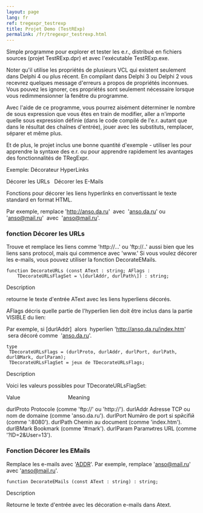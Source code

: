 ```yaml
---
layout: page
lang: fr
ref: tregexpr_testrexp
title: Projet Demo (TestRExp)
permalink: /fr/tregexpr_testrexp.html
---
```


Simple programme pour explorer et tester les e.r., distribué en fichiers
sources (projet TestRExp.dpr) et avec l'exécutable TestRExp.exe.

Noter qu'il utilise les propriétés de plusieurs VCL qui existent
seulement dans Delphi 4 ou plus récent. En compilant dans Delphi 3 ou
Delphi 2 vous recevrez quelques message d'erreurs a propos de propriétés
inconnues. Vous pouvez les ignorer, ces propriétés sont seulement
nécessaire lorsque vous redimmensionner la fenêtre du programme.

Avec l'aide de ce programme, vous pourrez aisément déterminer le nombre
de sous expression que vous êtes en train de modifier, aller а n'importe
quelle sous expression définie (dans le code compilé de l'e.r. autant
que dans le résultat des chaînes d'entrée), jouer avec les substituts,
remplacer, séparer et même plus.

Et de plus, le projet inclus une bonne quantité d'exemple - utiliser les
pour apprendre la syntaxe des e.r. ou pour apprendre rapidement les
avantages des fonctionnalités de TRegExpr.

Exemple: Décorateur HyperLinks

Décorer les URLs   Décorer les E-Mails

Fonctions pour décorer les liens hyperlinks en convertissant le texte
standard en format HTML.

Par exemple, remplace 'http://anso.da.ru'  avec  '<a
href="http://anso.da.ru">anso.da.ru</a>' ou 'anso@mail.ru'
 avec  '<a href="mailto:anso@mail.ru">anso@mail.ru</a>'.

### fonction Décorer les URLs

Trouve et remplace les liens comme 'http://...' ou 'ftp://..' aussi bien
que les liens sans protocol, mais qui commence avec 'www.' Si vous
voulez décorer les e-mails, vous pouvez utiliser la fonction
DecorateEMails.

    function DecorateURLs (const AText : string; AFlags :
        TDecorateURLsFlagSet = \[durlAddr, durlPath\]) : string;

Description

retourne le texte d'entrée AText avec les liens hyperliens décorés.

AFlags décris quelle partie de l'hyperlien lien doit être inclus dans la
partie VISIBLE du lien:

Par exemple, si \[durlAddr\]  alors  hyperlien
'http://anso.da.ru/index.htm'  sera décoré comme  '<a
href="http://anso.da.ru/index.htm">anso.da.ru</a>'.

    type
     TDecorateURLsFlags = (durlProto, durlAddr, durlPort, durlPath, durlBMark, durlParam);
     TDecorateURLsFlagSet = jeux de TDecorateURLsFlags;

Description

Voici les valeurs possibles pour TDecorateURLsFlagSet:

Value                                Meaning

durlProto		Protocole (comme 'ftp://' ou 'http://').
durlAddr		Adresse TCP ou nom de domaine (comme 'anso.da.ru').
durlPort		Numйro de port si spйcifiй (comme ':8080').
durlPath		Chemin au document (comme 'index.htm').
durlBMark		Bookmark (comme '#mark').
durlParam		Paramиtres URL (comme '?ID=2&User=13').

### Fonction Décorer les EMails

Remplace les e-mails avec '<a href="mailto:ADDR">ADDR</a>'.
Par exemple, remplace 'anso@mail.ru' avec '<a
href="mailto:anso@mail.ru">anso@mail.ru</a>'.

    function DecorateEMails (const AText : string) : string;

Description

Retourne le texte d'entrée avec les décoration e-mails dans Atext.
